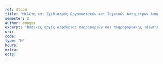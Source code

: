 ```yaml
---
ref: dtcpm
title: "Μελέτη και Σχεδιασμός Οργανωσιακών και Τεχνικών Αντιμέτρων Ασφάλειας και Ιδιωτικότητας"
semester: 2
author: emagos
excerpt: "Βασικές αρχές ασφάλειας πληροφοριών και πληροφοριακής ιδιωτικότητας. Ασφάλεια σε νεφοϋπολογιστική (cloud computing). Ασφάλεια και Ιδιωτικότητα σε κινητές συσκευές και εφαρμογές. Ανθρώπινη συμπεριφορά και συμμόρφωση με πολιτικές ασφάλειας. Ενημερότητα ασφάλειας πληροφοριών. Εργαλεία ενίσχυσης της ιδιωτικότητας."
uri:
code:
type: "M"
hours:
extra:
ects:
---
```


